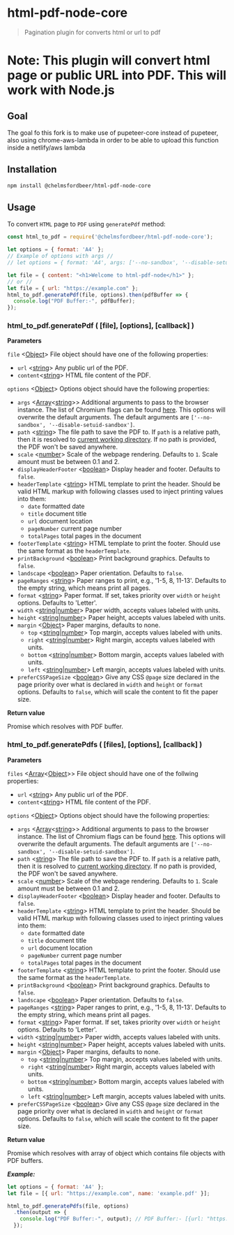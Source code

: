 # html-pdf-node-core

> Pagination plugin for converts html or url to pdf

**Note:** This plugin will convert html page or public URL into PDF. This will work with Node.js
=======

## Goal

The goal fo this fork is to make use of pupeteer-core instead of pupeteer, also using chrome-aws-lambda in order to be able to upload this function inside a netlify/aws lambda

## Installation

```sh
npm install @chelmsfordbeer/html-pdf-node-core
```

## Usage

To convert `HTML` page to `PDF` using `generatePdf` method:

```js
const html_to_pdf = require('@chelmsfordbeer/html-pdf-node-core');

let options = { format: 'A4' };
// Example of options with args //
// let options = { format: 'A4', args: ['--no-sandbox', '--disable-setuid-sandbox'] };

let file = { content: "<h1>Welcome to html-pdf-node</h1>" };
// or //
let file = { url: "https://example.com" };
html_to_pdf.generatePdf(file, options).then(pdfBuffer => {
  console.log("PDF Buffer:-", pdfBuffer);
});
```

### html_to_pdf.generatePdf ( [file], [options], [callback] )

**Parameters**

`file` <[Object](https://developer.mozilla.org/en-US/docs/Web/JavaScript/Reference/Global_Objects/Object "Object")> File object should have one of the following properties:

- `url` <[string](https://developer.mozilla.org/en-US/docs/Web/JavaScript/Data_structures#String_type "String")> Any public url of the PDF.
- `content`<[string](https://developer.mozilla.org/en-US/docs/Web/JavaScript/Data_structures#String_type "String")> HTML file content of the PDF.

`options` <[Object](https://developer.mozilla.org/en-US/docs/Web/JavaScript/Reference/Global_Objects/Object "Object")> Options object should have the following properties:

-   `args`  <[Array](https://developer.mozilla.org/en-US/docs/Web/JavaScript/Reference/Global_Objects/Array "Array")<[string](https://developer.mozilla.org/en-US/docs/Web/JavaScript/Data_structures#String_type "String")>> Additional arguments to pass to the browser instance. The list of Chromium flags can be found [here](http://peter.sh/experiments/chromium-command-line-switches/). This options will overwrite the default arguments. The default arguments are `['--no-sandbox', '--disable-setuid-sandbox']`.
-   `path`  <[string](https://developer.mozilla.org/en-US/docs/Web/JavaScript/Data_structures#String_type "String")> The file path to save the PDF to. If  `path`  is a relative path, then it is resolved to  [current working directory](https://nodejs.org/api/process.html#process_process_cwd). If no path is provided, the PDF won't be saved anywhere.
-   `scale`  <[number](https://developer.mozilla.org/en-US/docs/Web/JavaScript/Data_structures#Number_type "Number")> Scale of the webpage rendering. Defaults to  `1`. Scale amount must be between 0.1 and 2.
-   `displayHeaderFooter`  <[boolean](https://developer.mozilla.org/en-US/docs/Web/JavaScript/Data_structures#Boolean_type "Boolean")> Display header and footer. Defaults to  `false`.
-   `headerTemplate`  <[string](https://developer.mozilla.org/en-US/docs/Web/JavaScript/Data_structures#String_type "String")> HTML template to print the header. Should be valid HTML markup with following classes used to inject printing values into them:
    -   `date`  formatted date
    -   `title`  document title
    -   `url`  document location
    -   `pageNumber`  current page number
    -   `totalPages`  total pages in the document
-   `footerTemplate`  <[string](https://developer.mozilla.org/en-US/docs/Web/JavaScript/Data_structures#String_type "String")> HTML template to print the footer. Should use the same format as the  `headerTemplate`.
-   `printBackground`  <[boolean](https://developer.mozilla.org/en-US/docs/Web/JavaScript/Data_structures#Boolean_type "Boolean")> Print background graphics. Defaults to  `false`.
-   `landscape`  <[boolean](https://developer.mozilla.org/en-US/docs/Web/JavaScript/Data_structures#Boolean_type "Boolean")> Paper orientation. Defaults to  `false`.
-   `pageRanges`  <[string](https://developer.mozilla.org/en-US/docs/Web/JavaScript/Data_structures#String_type "String")> Paper ranges to print, e.g., '1-5, 8, 11-13'. Defaults to the empty string, which means print all pages.
-   `format`  <[string](https://developer.mozilla.org/en-US/docs/Web/JavaScript/Data_structures#String_type "String")> Paper format. If set, takes priority over  `width`  or  `height`  options. Defaults to 'Letter'.
-   `width`  <[string](https://developer.mozilla.org/en-US/docs/Web/JavaScript/Data_structures#String_type "String")|[number](https://developer.mozilla.org/en-US/docs/Web/JavaScript/Data_structures#Number_type "Number")> Paper width, accepts values labeled with units.
-   `height`  <[string](https://developer.mozilla.org/en-US/docs/Web/JavaScript/Data_structures#String_type "String")|[number](https://developer.mozilla.org/en-US/docs/Web/JavaScript/Data_structures#Number_type "Number")> Paper height, accepts values labeled with units.
-   `margin`  <[Object](https://developer.mozilla.org/en-US/docs/Web/JavaScript/Reference/Global_Objects/Object "Object")> Paper margins, defaults to none.
    -   `top`  <[string](https://developer.mozilla.org/en-US/docs/Web/JavaScript/Data_structures#String_type "String")|[number](https://developer.mozilla.org/en-US/docs/Web/JavaScript/Data_structures#Number_type "Number")> Top margin, accepts values labeled with units.
    -   `right`  <[string](https://developer.mozilla.org/en-US/docs/Web/JavaScript/Data_structures#String_type "String")|[number](https://developer.mozilla.org/en-US/docs/Web/JavaScript/Data_structures#Number_type "Number")> Right margin, accepts values labeled with units.
    -   `bottom`  <[string](https://developer.mozilla.org/en-US/docs/Web/JavaScript/Data_structures#String_type "String")|[number](https://developer.mozilla.org/en-US/docs/Web/JavaScript/Data_structures#Number_type "Number")> Bottom margin, accepts values labeled with units.
    -   `left`  <[string](https://developer.mozilla.org/en-US/docs/Web/JavaScript/Data_structures#String_type "String")|[number](https://developer.mozilla.org/en-US/docs/Web/JavaScript/Data_structures#Number_type "Number")> Left margin, accepts values labeled with units.
-   `preferCSSPageSize`  <[boolean](https://developer.mozilla.org/en-US/docs/Web/JavaScript/Data_structures#Boolean_type "Boolean")> Give any CSS  `@page`  size declared in the page priority over what is declared in  `width`  and  `height`  or  `format`  options. Defaults to  `false`, which will scale the content to fit the paper size.

**Return value**

Promise which resolves with PDF buffer.

### html_to_pdf.generatePdfs ( [files], [options], [callback] )

**Parameters**

`files` <[Array](https://developer.mozilla.org/en-US/docs/Web/JavaScript/Reference/Global_Objects/Array "Array")<[Object](https://developer.mozilla.org/en-US/docs/Web/JavaScript/Reference/Global_Objects/Object "Object")>> File object should have one of the follwing properties:

- `url` <[string](https://developer.mozilla.org/en-US/docs/Web/JavaScript/Data_structures#String_type "String")> Any public url of the PDF.
- `content`<[string](https://developer.mozilla.org/en-US/docs/Web/JavaScript/Data_structures#String_type "String")> HTML file content of the PDF.

`options` <[Object](https://developer.mozilla.org/en-US/docs/Web/JavaScript/Reference/Global_Objects/Object "Object")> Options object should have the following properties:

-   `args`  <[Array](https://developer.mozilla.org/en-US/docs/Web/JavaScript/Reference/Global_Objects/Array "Array")<[string](https://developer.mozilla.org/en-US/docs/Web/JavaScript/Data_structures#String_type "String")>> Additional arguments to pass to the browser instance. The list of Chromium flags can be found [here](http://peter.sh/experiments/chromium-command-line-switches/). This options will overwrite the default arguments. The default arguments are `['--no-sandbox', '--disable-setuid-sandbox']`.
-   `path`  <[string](https://developer.mozilla.org/en-US/docs/Web/JavaScript/Data_structures#String_type "String")> The file path to save the PDF to. If  `path`  is a relative path, then it is resolved to  [current working directory](https://nodejs.org/api/process.html#process_process_cwd). If no path is provided, the PDF won't be saved anywhere.
-   `scale`  <[number](https://developer.mozilla.org/en-US/docs/Web/JavaScript/Data_structures#Number_type "Number")> Scale of the webpage rendering. Defaults to  `1`. Scale amount must be between 0.1 and 2.
-   `displayHeaderFooter`  <[boolean](https://developer.mozilla.org/en-US/docs/Web/JavaScript/Data_structures#Boolean_type "Boolean")> Display header and footer. Defaults to  `false`.
-   `headerTemplate`  <[string](https://developer.mozilla.org/en-US/docs/Web/JavaScript/Data_structures#String_type "String")> HTML template to print the header. Should be valid HTML markup with following classes used to inject printing values into them:
    -   `date`  formatted date
    -   `title`  document title
    -   `url`  document location
    -   `pageNumber`  current page number
    -   `totalPages`  total pages in the document
-   `footerTemplate`  <[string](https://developer.mozilla.org/en-US/docs/Web/JavaScript/Data_structures#String_type "String")> HTML template to print the footer. Should use the same format as the  `headerTemplate`.
-   `printBackground`  <[boolean](https://developer.mozilla.org/en-US/docs/Web/JavaScript/Data_structures#Boolean_type "Boolean")> Print background graphics. Defaults to  `false`.
-   `landscape`  <[boolean](https://developer.mozilla.org/en-US/docs/Web/JavaScript/Data_structures#Boolean_type "Boolean")> Paper orientation. Defaults to  `false`.
-   `pageRanges`  <[string](https://developer.mozilla.org/en-US/docs/Web/JavaScript/Data_structures#String_type "String")> Paper ranges to print, e.g., '1-5, 8, 11-13'. Defaults to the empty string, which means print all pages.
-   `format`  <[string](https://developer.mozilla.org/en-US/docs/Web/JavaScript/Data_structures#String_type "String")> Paper format. If set, takes priority over  `width`  or  `height`  options. Defaults to 'Letter'.
-   `width`  <[string](https://developer.mozilla.org/en-US/docs/Web/JavaScript/Data_structures#String_type "String")|[number](https://developer.mozilla.org/en-US/docs/Web/JavaScript/Data_structures#Number_type "Number")> Paper width, accepts values labeled with units.
-   `height`  <[string](https://developer.mozilla.org/en-US/docs/Web/JavaScript/Data_structures#String_type "String")|[number](https://developer.mozilla.org/en-US/docs/Web/JavaScript/Data_structures#Number_type "Number")> Paper height, accepts values labeled with units.
-   `margin`  <[Object](https://developer.mozilla.org/en-US/docs/Web/JavaScript/Reference/Global_Objects/Object "Object")> Paper margins, defaults to none.
    -   `top`  <[string](https://developer.mozilla.org/en-US/docs/Web/JavaScript/Data_structures#String_type "String")|[number](https://developer.mozilla.org/en-US/docs/Web/JavaScript/Data_structures#Number_type "Number")> Top margin, accepts values labeled with units.
    -   `right`  <[string](https://developer.mozilla.org/en-US/docs/Web/JavaScript/Data_structures#String_type "String")|[number](https://developer.mozilla.org/en-US/docs/Web/JavaScript/Data_structures#Number_type "Number")> Right margin, accepts values labeled with units.
    -   `bottom`  <[string](https://developer.mozilla.org/en-US/docs/Web/JavaScript/Data_structures#String_type "String")|[number](https://developer.mozilla.org/en-US/docs/Web/JavaScript/Data_structures#Number_type "Number")> Bottom margin, accepts values labeled with units.
    -   `left`  <[string](https://developer.mozilla.org/en-US/docs/Web/JavaScript/Data_structures#String_type "String")|[number](https://developer.mozilla.org/en-US/docs/Web/JavaScript/Data_structures#Number_type "Number")> Left margin, accepts values labeled with units.
-   `preferCSSPageSize`  <[boolean](https://developer.mozilla.org/en-US/docs/Web/JavaScript/Data_structures#Boolean_type "Boolean")> Give any CSS  `@page`  size declared in the page priority over what is declared in  `width`  and  `height`  or  `format`  options. Defaults to  `false`, which will scale the content to fit the paper size.

**Return value**

Promise which resolves with array of object which contains file objects with PDF buffers.

***Example:***
```js
let options = { format: 'A4' };
let file = [{ url: "https://example.com", name: 'example.pdf' }];

html_to_pdf.generatePdfs(file, options)
  .then(output => {
    console.log("PDF Buffer:-", output); // PDF Buffer:- [{url: "https://example.com", name: "example.pdf", buffer: <PDF buffer>}]
  });
```
